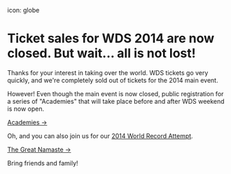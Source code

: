 icon: globe

# Ticket sales for WDS 2014 are now closed. But wait... all is not lost!

Thanks for your interest in taking over the world. WDS tickets go very quickly, and we're completely sold out of tickets for the 2014 main event.

However! Even though the main event is now closed, public registration for a series of "Academies" that will take place before and after WDS weekend is now open.

<a href="/academies" class="button">Academies &rarr;</a>

Oh, and you can also join us for our <a href="http://yogarecord.eventbrite.com">2014 World Record Attempt</a>. 

<a href="/2014-world-record" class="button">The Great Namaste &rarr;</a>

Bring friends and family!
